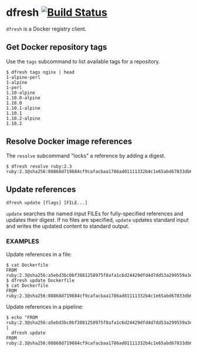 # dfresh [![Build Status](https://travis-ci.org/realestate-com-au/dfresh.svg?branch=master)](https://travis-ci.org/realestate-com-au/dfresh)

`dfresh` is a Docker registry client.

## Get Docker repository tags

Use the `tags` subcommand to list available tags for a repository.

```
$ dfresh tags nginx | head
1-alpine-perl
1-alpine
1-perl
1.10-alpine
1.10.0-alpine
1.10.0
1.10.1-alpine
1.10.1
1.10.2-alpine
1.10.2
```

## Resolve Docker image references

The `resolve` subcommand "locks" a reference by adding a digest.

```
$ dfresh resolve ruby:2.3
ruby:2.3@sha256:08868d719684cf9cafacbaa1786ad01111332b4c1e65abd67833db603d8dab7f
```

## Update references

```
dfresh update [flags] [FILE...]
```

`update` searches the named input FILEs for fully-specified references and updates their digest.  If no files are specified, `update` updates standard input and writes the updated content to standard output.

### EXAMPLES

Update references in a file:

```
$ cat Dockerfile
FROM ruby:2.3@sha256:a5ebd3bc0bf3881258975f8afa1c6d24429dfd4d7dd53a299559a3e927b77fd7
$ dfresh update Dockerfile
$ cat Dockerfile
FROM ruby:2.3@sha256:08868d719684cf9cafacbaa1786ad01111332b4c1e65abd67833db603d8dab7f
```

Update references in a pipeline:

```
$ echo "FROM ruby:2.3@sha256:a5ebd3bc0bf3881258975f8afa1c6d24429dfd4d7dd53a299559a3e927b77fd7" |
  dfresh update
FROM ruby:2.3@sha256:08868d719684cf9cafacbaa1786ad01111332b4c1e65abd67833db603d8dab7f
```
